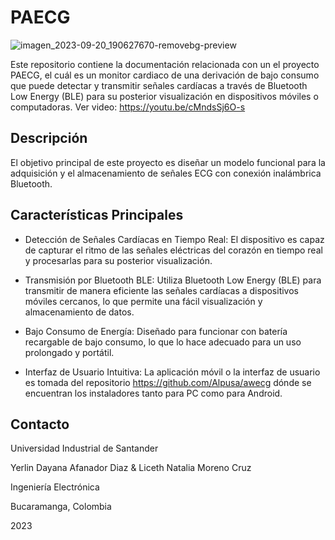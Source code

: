 # PAECG

![imagen_2023-09-20_190627670-removebg-preview](https://github.com/Dayana021199/PAECG/assets/135389828/6c784d99-827e-453f-8376-8774b855d59d) 


Este repositorio contiene la documentación relacionada con un el proyecto PAECG, el cuál es un monitor cardiaco de una derivación de bajo consumo que puede detectar y transmitir señales cardíacas a través de Bluetooth Low Energy (BLE) para su posterior visualización en dispositivos móviles o computadoras. Ver video: https://youtu.be/cMndsSj6O-s 

## Descripción 

El objetivo principal de este proyecto es diseñar un modelo funcional para la adquisición y el almacenamiento de señales ECG con conexión inalámbrica Bluetooth.

## Características Principales

- Detección de Señales Cardíacas en Tiempo Real: El dispositivo es capaz de capturar el ritmo de las señales eléctricas del corazón en tiempo real y procesarlas para su posterior visualización.

- Transmisión por Bluetooth BLE: Utiliza Bluetooth Low Energy (BLE) para transmitir de manera eficiente las señales cardíacas a dispositivos móviles cercanos, lo que permite una fácil visualización y almacenamiento de datos.

- Bajo Consumo de Energía: Diseñado para funcionar con batería recargable de bajo consumo, lo que lo hace adecuado para un uso prolongado y portátil.

- Interfaz de Usuario Intuitiva: La aplicación móvil o la interfaz de usuario es tomada del repositorio https://github.com/Alpusa/awecg dónde se encuentran los instaladores tanto para PC como para Android.

## Contacto

Universidad Industrial de Santander

Yerlin Dayana Afanador Diaz & Liceth Natalia Moreno Cruz

Ingeniería Electrónica

Bucaramanga, Colombia

2023





 
